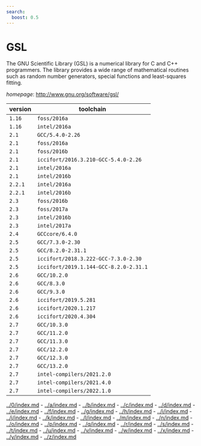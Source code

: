 ```yaml
---
search:
  boost: 0.5
---
```

# GSL

The GNU Scientific Library (GSL) is a numerical library for C and C++ programmers.  The library provides a wide range of mathematical routines such as random number generators, special functions  and least-squares fitting.

*homepage*: <http://www.gnu.org/software/gsl/>

version | toolchain
--------|----------
``1.16`` | ``foss/2016a``
``1.16`` | ``intel/2016a``
``2.1`` | ``GCC/5.4.0-2.26``
``2.1`` | ``foss/2016a``
``2.1`` | ``foss/2016b``
``2.1`` | ``iccifort/2016.3.210-GCC-5.4.0-2.26``
``2.1`` | ``intel/2016a``
``2.1`` | ``intel/2016b``
``2.2.1`` | ``intel/2016a``
``2.2.1`` | ``intel/2016b``
``2.3`` | ``foss/2016b``
``2.3`` | ``foss/2017a``
``2.3`` | ``intel/2016b``
``2.3`` | ``intel/2017a``
``2.4`` | ``GCCcore/6.4.0``
``2.5`` | ``GCC/7.3.0-2.30``
``2.5`` | ``GCC/8.2.0-2.31.1``
``2.5`` | ``iccifort/2018.3.222-GCC-7.3.0-2.30``
``2.5`` | ``iccifort/2019.1.144-GCC-8.2.0-2.31.1``
``2.6`` | ``GCC/10.2.0``
``2.6`` | ``GCC/8.3.0``
``2.6`` | ``GCC/9.3.0``
``2.6`` | ``iccifort/2019.5.281``
``2.6`` | ``iccifort/2020.1.217``
``2.6`` | ``iccifort/2020.4.304``
``2.7`` | ``GCC/10.3.0``
``2.7`` | ``GCC/11.2.0``
``2.7`` | ``GCC/11.3.0``
``2.7`` | ``GCC/12.2.0``
``2.7`` | ``GCC/12.3.0``
``2.7`` | ``GCC/13.2.0``
``2.7`` | ``intel-compilers/2021.2.0``
``2.7`` | ``intel-compilers/2021.4.0``
``2.7`` | ``intel-compilers/2022.1.0``

[../0/index.md](0) - [../a/index.md](a) - [../b/index.md](b) - [../c/index.md](c) - [../d/index.md](d) - [../e/index.md](e) - [../f/index.md](f) - [../g/index.md](g) - [../h/index.md](h) - [../i/index.md](i) - [../j/index.md](j) - [../k/index.md](k) - [../l/index.md](l) - [../m/index.md](m) - [../n/index.md](n) - [../o/index.md](o) - [../p/index.md](p) - [../q/index.md](q) - [../r/index.md](r) - [../s/index.md](s) - [../t/index.md](t) - [../u/index.md](u) - [../v/index.md](v) - [../w/index.md](w) - [../x/index.md](x) - [../y/index.md](y) - [../z/index.md](z)

